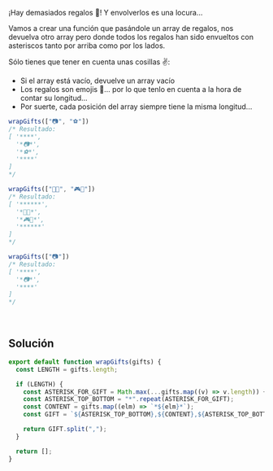 ¡Hay demasiados regalos 🎁! Y envolverlos es una locura...

Vamos a crear una función que pasándole un array de regalos, nos devuelva otro array pero donde todos los regalos han sido envueltos con asteriscos tanto por arriba como por los lados.

Sólo tienes que tener en cuenta unas cosillas ✌️:

- Si el array está vacío, devuelve un array vacío
- Los regalos son emojis 🎁... por lo que tenlo en cuenta a la hora de contar su longitud...
- Por suerte, cada posición del array siempre tiene la misma longitud...

```js
wrapGifts(["📷", "⚽️"])
/* Resultado:
[ '****',
  '*📷*',
  '*⚽️*',
  '****'
]
*/

wrapGifts(["🏈🎸", "🎮🧸"])
/* Resultado:
[ '******',
  '*🏈🎸*',
  '*🎮🧸*',
  '******'
]
*/

wrapGifts(["📷"])
/* Resultado:
[ '****',
  '*📷*',
  '****'
]
*/
```
<br >

## **Solución**

```js
export default function wrapGifts(gifts) {
  const LENGTH = gifts.length;

  if (LENGTH) {
    const ASTERISK_FOR_GIFT = Math.max(...gifts.map((v) => v.length)) + 2;
    const ASTERISK_TOP_BOTTOM = "*".repeat(ASTERISK_FOR_GIFT);
    const CONTENT = gifts.map((elm) => `*${elm}*`);
    const GIFT = `${ASTERISK_TOP_BOTTOM},${CONTENT},${ASTERISK_TOP_BOTTOM}`;

    return GIFT.split(",");
  }

  return [];
}
```